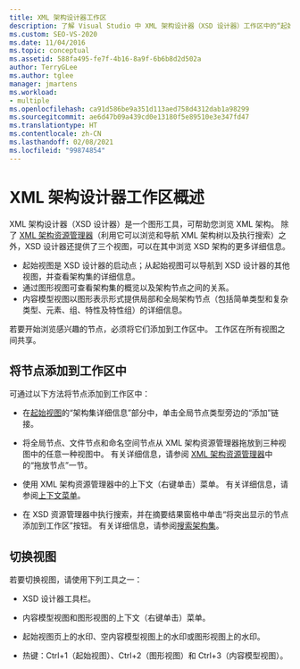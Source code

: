 ```yaml
---
title: XML 架构设计器工作区
description: 了解 Visual Studio 中 XML 架构设计器（XSD 设计器）工作区中的“起始”、“图形”和“内容模型”视图。
ms.custom: SEO-VS-2020
ms.date: 11/04/2016
ms.topic: conceptual
ms.assetid: 588fa495-fe7f-4b16-8a9f-6b6b8d2d502a
author: TerryGLee
ms.author: tglee
manager: jmartens
ms.workload:
- multiple
ms.openlocfilehash: ca91d586be9a351d113aed758d4312dab1a98299
ms.sourcegitcommit: ae6d47b09a439cd0e13180f5e89510e3e347fd47
ms.translationtype: HT
ms.contentlocale: zh-CN
ms.lasthandoff: 02/08/2021
ms.locfileid: "99874854"
---
```

# <a name="xml-schema-designer-workspace-views"></a>XML 架构设计器工作区概述

XML 架构设计器（XSD 设计器）是一个图形工具，可帮助您浏览 XML 架构。 除了 [XML 架构资源管理器](../xml-tools/xml-schema-explorer.md)（利用它可以浏览和导航 XML 架构树以及执行搜索）之外，XSD 设计器还提供了三个视图，可以在其中浏览 XSD 架构的更多详细信息。

- 起始视图是 XSD 设计器的启动点；从起始视图可以导航到 XSD 设计器的其他视图，并查看架构集的详细信息。
- 通过图形视图可查看架构集的概览以及架构节点之间的关系。
- 内容模型视图以图形表示形式提供局部和全局架构节点（包括简单类型和复杂类型、元素、组、特性及特性组）的详细信息。

若要开始浏览感兴趣的节点，必须将它们添加到工作区中。 工作区在所有视图之间共享。

## <a name="add-nodes-to-the-workspace"></a>将节点添加到工作区中

可通过以下方法将节点添加到工作区中：

- 在[起始视图](../xml-tools/start-view.md)的“架构集详细信息”部分中，单击全局节点类型旁边的“添加”链接。

- 将全局节点、文件节点和命名空间节点从 XML 架构资源管理器拖放到三种视图中的任意一种视图中。 有关详细信息，请参阅 [XML 架构资源管理器](../xml-tools/xml-schema-explorer.md)中的“拖放节点”一节。

- 使用 XML 架构资源管理器中的上下文（右键单击）菜单。 有关详细信息，请参阅[上下文菜单](../xml-tools/context-menus-xml-schema-explorer.md)。

- 在 XSD 资源管理器中执行搜索，并在摘要结果窗格中单击“将突出显示的节点添加到工作区”按钮。 有关详细信息，请参阅[搜索架构集](../xml-tools/searching-the-schema-set.md)。

## <a name="switch-views"></a>切换视图

若要切换视图，请使用下列工具之一：

- XSD 设计器工具栏。

- 内容模型视图和图形视图的上下文（右键单击）菜单。

- 起始视图页上的水印、空内容模型视图上的水印或图形视图上的水印。

- 热键：Ctrl+1（起始视图）、Ctrl+2（图形视图）和 Ctrl+3（内容模型视图）。
